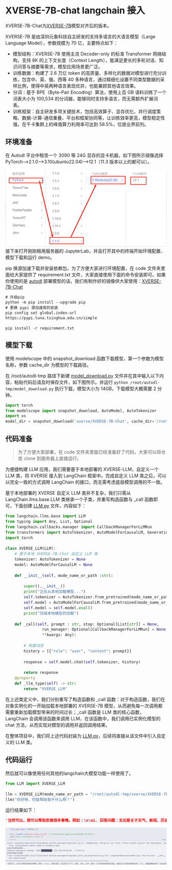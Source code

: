 # XVERSE-7B-chat langchain 接入

XVERSE-7B-Chat为[XVERSE-7B](https://huggingface.co/xverse/XVERSE-7B)模型对齐后的版本。

XVERSE-7B 是由深圳元象科技自主研发的支持多语言的大语言模型（Large Language Model），参数规模为 70 亿，主要特点如下：

- 模型结构：XVERSE-7B 使用主流 Decoder-only 的标准 Transformer 网络结构，支持 8K 的上下文长度（Context Length），能满足更长的多轮对话、知识问答与摘要等需求，模型应用场景更广泛。
- 训练数据：构建了 2.6 万亿 token 的高质量、多样化的数据对模型进行充分训练，包含中、英、俄、西等 40 多种语言，通过精细化设置不同类型数据的采样比例，使得中英两种语言表现优异，也能兼顾其他语言效果。
- 分词：基于 BPE（Byte-Pair Encoding）算法，使用上百 GB 语料训练了一个词表大小为 100,534 的分词器，能够同时支持多语言，而无需额外扩展词表。
- 训练框架：自主研发多项关键技术，包括高效算子、显存优化、并行调度策略、数据-计算-通信重叠、平台和框架协同等，让训练效率更高，模型稳定性强，在千卡集群上的峰值算力利用率可达到 58.5%，位居业界前列。


## 环境准备  

在 Autodl 平台中租赁一个 3090 等 24G 显存的显卡机器，如下图所示镜像选择 PyTorch-->2.1.0-->3.10(ubuntu22.04)-->12.1（11.3 版本以上的都可以）。  

![机器配置选择](images/1.png)
接下来打开刚刚租用服务器的 JupyterLab，并且打开其中的终端开始环境配置、模型下载和运行 demo。

pip 换源加速下载并安装依赖包，为了方便大家进行环境配置，在 code 文件夹里面给大家提供了 requirement.txt 文件，大家直接使用下面的命令安装即可。如果你使用的是 [autodl](https://www.autodl.com/) 部署模型的话，我们有制作好的镜像供大家使用：[XVERSE-7B-Chat](https://www.codewithgpu.com/i/datawhalechina/self-llm/XVERSE-7B-Chat)

```shell
# 升级pip
python -m pip install --upgrade pip
# 更换 pypi 源加速库的安装
pip config set global.index-url https://pypi.tuna.tsinghua.edu.cn/simple

pip install -r requirement.txt
```  

## 模型下载  

使用 modelscope 中的 snapshot_download 函数下载模型，第一个参数为模型名称，参数 cache_dir 为模型的下载路径。

在 /root/autodl-tmp 路径下新建 [model_download.py](code/model_download.py) 文件并在其中输入以下内容，粘贴代码后请及时保存文件，如下图所示。并运行 `python /root/autodl-tmp/model_download.py` 执行下载，模型大小为 14GB，下载模型大概需要 2 分钟。

```python
import torch
from modelscope import snapshot_download, AutoModel, AutoTokenizer
import os
model_dir = snapshot_download('xverse/XVERSE-7B-Chat', cache_dir='/root/autodl-tmp', revision='master')
```  

## 代码准备

> 为了方便大家部署，在 code 文件夹里面已经准备好了代码，大家可以将仓库 clone 到服务器上直接运行。

为便捷构建 LLM 应用，我们需要基于本地部署的 XVERSE-LLM，自定义一个 LLM 类，将 XVERSE 接入到 LangChain 框架中。完成自定义 LLM 类之后，可以以完全一致的方式调用 LangChain 的接口，而无需考虑底层模型调用的不一致。

基于本地部署的 XVERSE 自定义 LLM 类并不复杂，我们只需从 LangChain.llms.base.LLM 类继承一个子类，并重写构造函数与 _call 函数即可，下面创建 [LLM.py](code/LLM.py) 文件，内容如下：

```python
from langchain.llms.base import LLM
from typing import Any, List, Optional
from langchain.callbacks.manager import CallbackManagerForLLMRun
from transformers import AutoTokenizer, AutoModelForCausalLM, GenerationConfig, LlamaTokenizerFast
import torch

class XVERSE_LLM(LLM):
    # 基于本地 XVERSE-7B-Chat 自定义 LLM 类
    tokenizer: AutoTokenizer = None
    model: AutoModelForCausalLM = None
        
    def __init__(self, mode_name_or_path :str):

        super().__init__()
        print("正在从本地加载模型...")
        self.tokenizer = AutoTokenizer.from_pretrained(mode_name_or_path, trust_remote_code=True)
        self.model = AutoModelForCausalLM.from_pretrained(mode_name_or_path, torch_dtype=torch.float16, trust_remote_code=True).cuda()
        self.model = self.model.eval()
        print("完成本地模型的加载")
        
    def _call(self, prompt : str, stop: Optional[List[str]] = None,
                run_manager: Optional[CallbackManagerForLLMRun] = None,
                **kwargs: Any):

        # 构建消息
        history = [{"role": "user", "content": prompt}]

        response = self.model.chat(self.tokenizer, history)
        
        return response
    @property
    def _llm_type(self) -> str:
        return "XVERSE_LLM"
```

在上述类定义中，我们分别重写了构造函数和 _call 函数：对于构造函数，我们在对象实例化的一开始加载本地部署的 XVERSE-7B 模型，从而避免每一次调用都需要重新加载模型带来的时间过长；_call 函数是 LLM 类的核心函数，LangChain 会调用该函数来调用 LLM，在该函数中，我们调用已实例化模型的 chat 方法，从而实现对模型的调用并返回调用结果。

在整体项目中，我们将上述代码封装为 [LLM.py](code/LLM.py)，后续将直接从该文件中引入自定义的 LLM 类。

## 代码运行

然后就可以像使用任何其他的langchain大模型功能一样使用了。

```python
from LLM import XVERSE_LLM

llm = XVERSE_LLM(mode_name_or_path = "/root/autodl-tmp/xverse/XVERSE-7B-Chat")
llm("你好呀，你能帮助我干什么啊？")
```

运行结果如下：
```json
'当然可以，我可以帮助您做很多事情。例如：\n\n1. 回答问题：无论是关于天气、新闻、历史、科学、数学、艺术等各种领域的问题，我都会尽力提供准确的信息。\n2. 设置提醒和闹钟：告诉我你需要提醒或设定的时间，我会在指定的时间通知你。\n3. 发送消息：如果你想给某人发送消息，只需告诉我收件人的名字或者联系方式，我就可以帮你完成。\n4. 查询路线：输入你的目的地，我可以为你规划出最佳的行驶路线。\n5. 播放音乐和电影：只要告诉我你想听哪首歌或者看哪部电影，我就可以为你播放。\n6. 学习新知识：如果你有任何学习需求，比如学习新的语言、技能等，我也可以提供相关的学习资源和建议。\n7. 进行简单的计算：如果你需要进行复杂的数学运算，我可能无法直接解答，但我可以尝试提供一些基本的计算方法。\n8. 提供新闻更新：我可以为你提供实时的新闻更新，让你随时了解世界大事。\n9. 其他许多任务：只要是你需要的，我都会尽力去做。'
```
![](images/4.png)